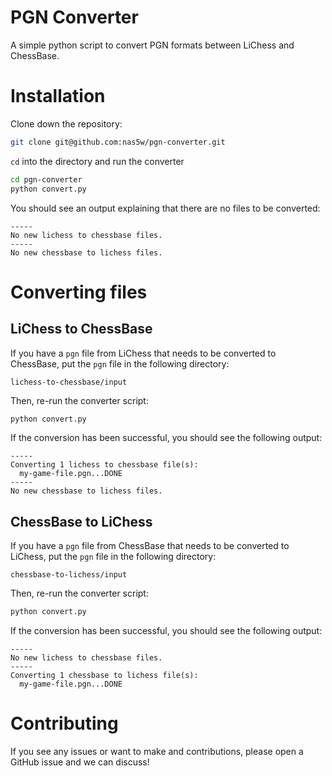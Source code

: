 # PGN Converter

A simple python script to convert PGN formats between LiChess and ChessBase.

# Installation

Clone down the repository:

```bash
git clone git@github.com:nas5w/pgn-converter.git
```

`cd` into the directory and run the converter

```bash
cd pgn-converter
python convert.py
```

You should see an output explaining that there are no files to be converted:

```
-----
No new lichess to chessbase files.
-----
No new chessbase to lichess files.
```

# Converting files

## LiChess to ChessBase

If you have a `pgn` file from LiChess that needs to be converted to ChessBase, put the `pgn` file in the following directory:

`lichess-to-chessbase/input`

Then, re-run the converter script:

```bash
python convert.py
```

If the conversion has been successful, you should see the following output:

```
-----
Converting 1 lichess to chessbase file(s):
  my-game-file.pgn...DONE
-----
No new chessbase to lichess files.
```

## ChessBase to LiChess

If you have a `pgn` file from ChessBase that needs to be converted to LiChess, put the `pgn` file in the following directory:

`chessbase-to-lichess/input`

Then, re-run the converter script:

```bash
python convert.py
```

If the conversion has been successful, you should see the following output:

```
-----
No new lichess to chessbase files.
-----
Converting 1 chessbase to lichess file(s):
  my-game-file.pgn...DONE
```

# Contributing

If you see any issues or want to make and contributions, please open a GitHub issue and we can discuss!
